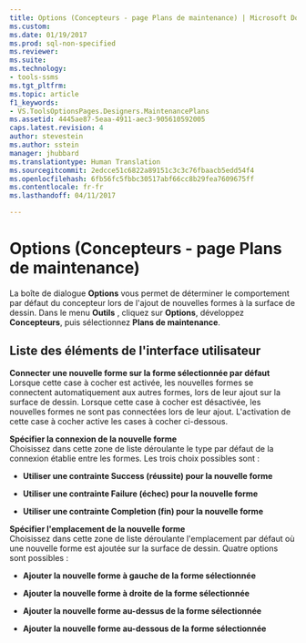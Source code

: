 ```yaml
---
title: Options (Concepteurs - page Plans de maintenance) | Microsoft Docs
ms.custom: 
ms.date: 01/19/2017
ms.prod: sql-non-specified
ms.reviewer: 
ms.suite: 
ms.technology:
- tools-ssms
ms.tgt_pltfrm: 
ms.topic: article
f1_keywords:
- VS.ToolsOptionsPages.Designers.MaintenancePlans
ms.assetid: 4445ae87-5eaa-4911-aec3-905610592005
caps.latest.revision: 4
author: stevestein
ms.author: sstein
manager: jhubbard
ms.translationtype: Human Translation
ms.sourcegitcommit: 2edcce51c6822a89151c3c3c76fbaacb5edd54f4
ms.openlocfilehash: 6fb56fc5fbbc30517abf66cc8b29fea7609675ff
ms.contentlocale: fr-fr
ms.lasthandoff: 04/11/2017

---
```

# <a name="options-designers---maintenance-plans-page"></a>Options (Concepteurs - page Plans de maintenance)
La boîte de dialogue **Options** vous permet de déterminer le comportement par défaut du concepteur lors de l'ajout de nouvelles formes à la surface de dessin. Dans le menu **Outils** , cliquez sur **Options**, développez **Concepteurs**, puis sélectionnez **Plans de maintenance**.  
  
## <a name="uielement-list"></a>Liste des éléments de l'interface utilisateur  
**Connecter une nouvelle forme sur la forme sélectionnée par défaut**  
Lorsque cette case à cocher est activée, les nouvelles formes se connectent automatiquement aux autres formes, lors de leur ajout sur la surface de dessin. Lorsque cette case à cocher est désactivée, les nouvelles formes ne sont pas connectées lors de leur ajout. L'activation de cette case à cocher active les cases à cocher ci-dessous.  
  
**Spécifier la connexion de la nouvelle forme**  
Choisissez dans cette zone de liste déroulante le type par défaut de la connexion établie entre les formes. Les trois choix possibles sont :  
  
-   **Utiliser une contrainte Success (réussite) pour la nouvelle forme**  
  
-   **Utiliser une contrainte Failure (échec) pour la nouvelle forme**  
  
-   **Utiliser une contrainte Completion (fin) pour la nouvelle forme**  
  
**Spécifier l'emplacement de la nouvelle forme**  
Choisissez dans cette zone de liste déroulante l'emplacement par défaut où une nouvelle forme est ajoutée sur la surface de dessin. Quatre options sont possibles :  
  
-   **Ajouter la nouvelle forme à gauche de la forme sélectionnée**  
  
-   **Ajouter la nouvelle forme à droite de la forme sélectionnée**  
  
-   **Ajouter la nouvelle forme au-dessus de la forme sélectionnée**  
  
-   **Ajouter la nouvelle forme au-dessous de la forme sélectionnée**  
  

